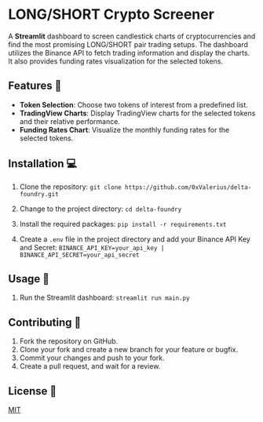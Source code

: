 # LONG/SHORT Crypto Screener

A **Streamlit** dashboard to screen candlestick charts of cryptocurrencies and find the most promising LONG/SHORT pair trading setups. The dashboard utilizes the Binance API to fetch trading information and display the charts. It also provides funding rates visualization for the selected tokens.

## Features 🌟

- **Token Selection**: Choose two tokens of interest from a predefined list.
- **TradingView Charts**: Display TradingView charts for the selected tokens and their relative performance.
- **Funding Rates Chart**: Visualize the monthly funding rates for the selected tokens.

## Installation 💻

1. Clone the repository: `git clone https://github.com/0xValerius/delta-foundry.git`

2. Change to the project directory: `cd delta-foundry`

3. Install the required packages: `pip install -r requirements.txt`

4. Create a `.env` file in the project directory and add your Binance API Key and Secret: `BINANCE_API_KEY=your_api_key | BINANCE_API_SECRET=your_api_secret`

## Usage 🚀

1. Run the Streamlit dashboard: `streamlit run main.py`

## Contributing 🤝

1. Fork the repository on GitHub.
2. Clone your fork and create a new branch for your feature or bugfix.
3. Commit your changes and push to your fork.
4. Create a pull request, and wait for a review.

## License 📄

[MIT](https://choosealicense.com/licenses/mit/)
